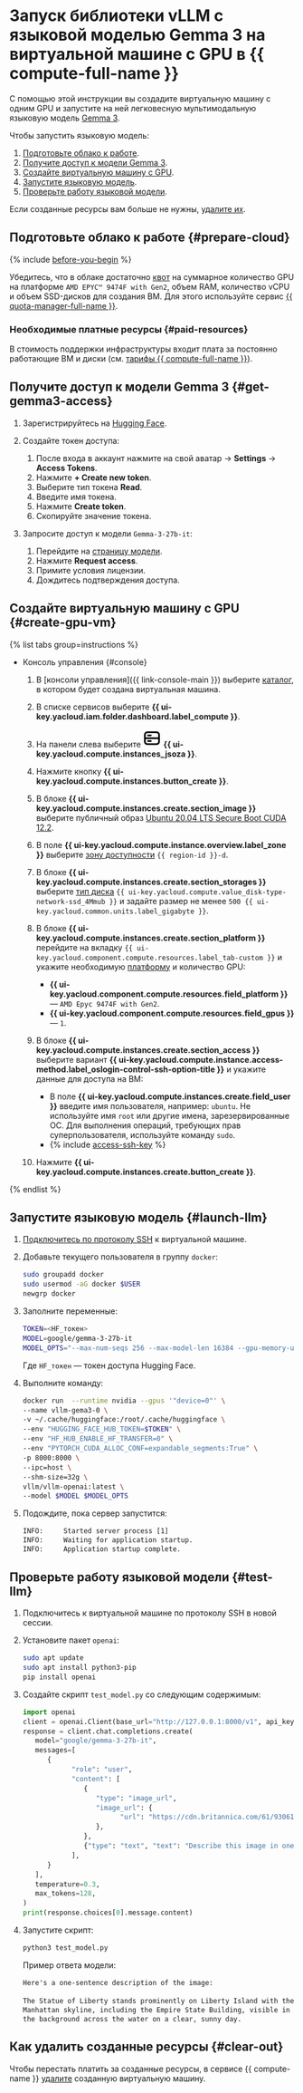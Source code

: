 # Запуск библиотеки vLLM с языковой моделью Gemma 3 на виртуальной машине с GPU в {{ compute-full-name }}


С помощью этой инструкции вы создадите виртуальную машину с одним GPU и запустите на ней легковесную мультимодальную языковую модель [Gemma 3](https://huggingface.co/google/gemma-3-27b-it).

Чтобы запустить языковую модель:

1. [Подготовьте облако к работе](#prepare-cloud).
1. [Получите доступ к модели Gemma 3](#get-gemma3-access).
1. [Создайте виртуальную машину с GPU](#create-gpu-vm).
1. [Запустите языковую модель](#launch-llm).
1. [Проверьте работу языковой модели](#test-llm).

Если созданные ресурсы вам больше не нужны, [удалите их](#clear-out).

## Подготовьте облако к работе {#prepare-cloud}

{% include [before-you-begin](../../_tutorials/_tutorials_includes/before-you-begin.md) %}

Убедитесь, что в облаке достаточно [квот](../../compute/concepts/limits#compute-quotas) на суммарное количество GPU на платформе `AMD EPYC™ 9474F with Gen2`, объем RAM, количество vCPU и объем SSD-дисков для создания ВМ. Для этого используйте сервис [{{ quota-manager-full-name }}](../../quota-manager/).

### Необходимые платные ресурсы {#paid-resources}

В стоимость поддержки инфраструктуры входит плата за постоянно работающие ВМ и диски (см. [тарифы {{ compute-full-name }}](../../compute/pricing.md)).

## Получите доступ к модели Gemma 3 {#get-gemma3-access}

1. Зарегистрируйтесь на [Hugging Face](https://huggingface.co/).

1. Создайте токен доступа:
   1. После входа в аккаунт нажмите на свой аватар → **Settings** → **Access Tokens**.
   1. Нажмите **+ Create new token**.
   1. Выберите тип токена **Read**.
   1. Введите имя токена.
   1. Нажмите **Create token**.
   1. Скопируйте значение токена.

1. Запросите доступ к модели `Gemma-3-27b-it`:
   1. Перейдите на [страницу модели](https://huggingface.co/google/gemma-3-27b-it).
   1. Нажмите **Request access**.
   1. Примите условия лицензии.
   1. Дождитесь подтверждения доступа.

## Создайте виртуальную машину с GPU {#create-gpu-vm}

{% list tabs group=instructions %}
- Консоль управления {#console}

   1. В [консоли управления]({{ link-console-main }}) выберите [каталог](../../resource-manager/concepts/resources-hierarchy.md#folder), в котором будет создана виртуальная машина.
   1. В списке сервисов выберите **{{ ui-key.yacloud.iam.folder.dashboard.label_compute }}**.
   1. На панели слева выберите ![image](../../_assets/console-icons/server.svg) **{{ ui-key.yacloud.compute.instances_jsoza }}**.
   1. Нажмите кнопку **{{ ui-key.yacloud.compute.instances.button_create }}**.
   1. В блоке **{{ ui-key.yacloud.compute.instances.create.section_image }}** выберите публичный образ [Ubuntu 20.04 LTS Secure Boot CUDA 12.2](/marketplace/products/yc/ubuntu-2004-lts-secureboot-cuda-12-2).
   1. В поле **{{ ui-key.yacloud.compute.instance.overview.label_zone }}** выберите [зону доступности](../../overview/concepts/geo-scope.md) `{{ region-id }}-d`.
   1. В блоке **{{ ui-key.yacloud.compute.instances.create.section_storages }}** выберите [тип диска](../../compute/concepts/disk.md#disks_types) `{{ ui-key.yacloud.compute.value_disk-type-network-ssd_4Mmub }}` и задайте размер не менее `500 {{ ui-key.yacloud.common.units.label_gigabyte }}`.
   1. В блоке **{{ ui-key.yacloud.compute.instances.create.section_platform }}** перейдите на вкладку `{{ ui-key.yacloud.component.compute.resources.label_tab-custom }}` и укажите необходимую [платформу](../../compute/concepts/vm-platforms.md) и количество GPU:

         * **{{ ui-key.yacloud.component.compute.resources.field_platform }}** — `AMD Epyc 9474F with Gen2`.
         * **{{ ui-key.yacloud.component.compute.resources.field_gpus }}** — `1`.
   1. В блоке **{{ ui-key.yacloud.compute.instances.create.section_access }}** выберите вариант **{{ ui-key.yacloud.compute.instance.access-method.label_oslogin-control-ssh-option-title }}** и укажите данные для доступа на ВМ:

         * В поле **{{ ui-key.yacloud.compute.instances.create.field_user }}** введите имя пользователя, например: `ubuntu`. Не используйте имя `root` или другие имена, зарезервированные ОС. Для выполнения операций, требующих прав суперпользователя, используйте команду `sudo`.
         * {% include [access-ssh-key](../../_includes/compute/create/access-ssh-key.md) %}

   1. Нажмите **{{ ui-key.yacloud.compute.instances.create.button_create }}**.

{% endlist %}

## Запустите языковую модель {#launch-llm}

1. [Подключитесь по протоколу SSH](../../compute/operations/vm-connect/ssh.md#vm-connect) к виртуальной машине.

1. Добавьте текущего пользователя в группу `docker`:

   ```bash
   sudo groupadd docker
   sudo usermod -aG docker $USER
   newgrp docker
   ```

1. Заполните переменные:

   ```bash
   TOKEN=<HF_токен>
   MODEL=google/gemma-3-27b-it
   MODEL_OPTS="--max-num-seqs 256 --max-model-len 16384 --gpu-memory-utilization 0.98 --max_num_batched_tokens 2048"
   ```

   Где `HF_токен` — токен доступа Hugging Face.

1. Выполните команду:

   ```bash
   docker run  --runtime nvidia --gpus '"device=0"' \
   --name vllm-gema3-0 \
   -v ~/.cache/huggingface:/root/.cache/huggingface \
   --env "HUGGING_FACE_HUB_TOKEN=$TOKEN" \
   --env "HF_HUB_ENABLE_HF_TRANSFER=0" \
   --env "PYTORCH_CUDA_ALLOC_CONF=expandable_segments:True" \
   -p 8000:8000 \
   --ipc=host \
   --shm-size=32g \
   vllm/vllm-openai:latest \
   --model $MODEL $MODEL_OPTS
   ```

1. Подождите, пока сервер запустится:

   ```text
   INFO:     Started server process [1]
   INFO:     Waiting for application startup.
   INFO:     Application startup complete.
   ```

## Проверьте работу языковой модели {#test-llm}

1. Подключитесь к виртуальной машине по протоколу SSH в новой сессии.
1. Установите пакет `openai`:

   ```bash
   sudo apt update
   sudo apt install python3-pip
   pip install openai
   ```

1. Создайте скрипт `test_model.py` со следующим содержимым:

   ```python
   import openai
   client = openai.Client(base_url="http://127.0.0.1:8000/v1", api_key="EMPTY")
   response = client.chat.completions.create(
      model="google/gemma-3-27b-it",
      messages=[
         {
               "role": "user",
               "content": [
                  {
                     "type": "image_url",
                     "image_url": {
                           "url": "https://cdn.britannica.com/61/93061-050-99147DCE/Statue-of-Liberty-Island-New-York-Bay.jpg"
                     },
                  },
                  {"type": "text", "text": "Describe this image in one sentence."},
               ],
         }
      ],
      temperature=0.3,
      max_tokens=128,
   )
   print(response.choices[0].message.content)
   ```

1. Запустите скрипт:

   ```bash
   python3 test_model.py
   ```

   Пример ответа модели:

   ```text
   Here's a one-sentence description of the image:

   The Statue of Liberty stands prominently on Liberty Island with the Manhattan skyline, including the Empire State Building, visible in the background across the water on a clear, sunny day.
   ```

## Как удалить созданные ресурсы {#clear-out}

Чтобы перестать платить за созданные ресурсы, в сервисе {{ compute-name }} [удалите](../../compute/operations/vm-control/vm-delete.md) созданную виртуальную машину.